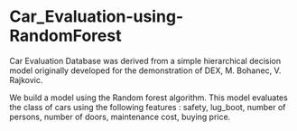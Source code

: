# Car_Evaluation-using-RandomForest
Car Evaluation Database was derived from a simple hierarchical decision model 
originally developed for the demonstration of DEX, M. Bohanec, V. Rajkovic.

We build a model using the Random forest algorithm. This model evaluates the class of cars using the following features : safety, lug_boot, number of persons, number of doors, maintenance cost, buying price.
